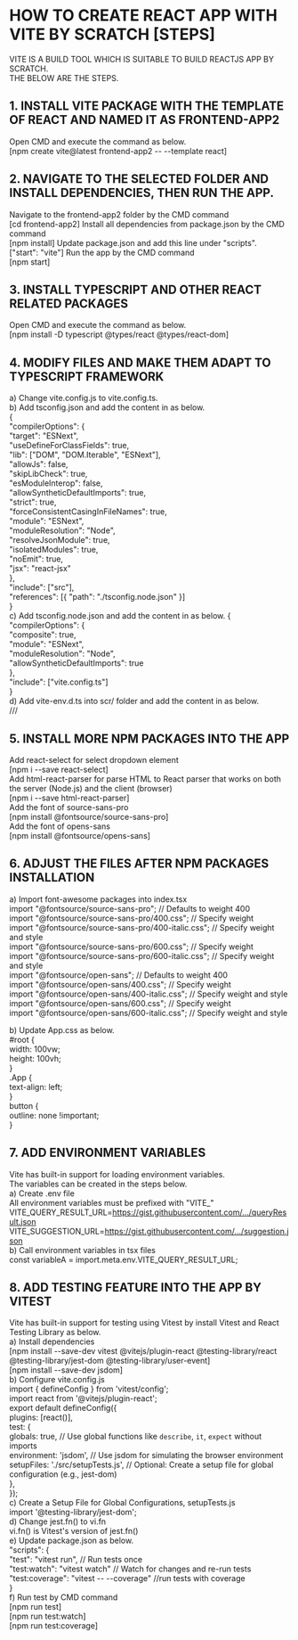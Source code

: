 # HOW TO CREATE REACT APP WITH VITE BY SCRATCH [STEPS]

VITE IS A BUILD TOOL WHICH IS SUITABLE TO BUILD REACTJS APP BY SCRATCH.  
THE BELOW ARE THE STEPS.

## 1. INSTALL VITE PACKAGE WITH THE TEMPLATE OF REACT AND NAMED IT AS FRONTEND-APP2

Open CMD and execute the command as below.  
[npm create vite@latest frontend-app2 -- --template react]

## 2. NAVIGATE TO THE SELECTED FOLDER AND INSTALL DEPENDENCIES, THEN RUN THE APP.

Navigate to the frontend-app2 folder by the CMD command  
[cd frontend-app2]
Install all dependencies from package.json by the CMD command  
[npm install]
Update package.json and add this line under "scripts".  
["start": "vite"]
Run the app by the CMD command  
[npm start]

## 3. INSTALL TYPESCRIPT AND OTHER REACT RELATED PACKAGES

Open CMD and execute the command as below.  
[npm install -D typescript @types/react @types/react-dom]

## 4. MODIFY FILES AND MAKE THEM ADAPT TO TYPESCRIPT FRAMEWORK

a) Change vite.config.js to vite.config.ts.  
b) Add tsconfig.json and add the content in as below.  
{  
"compilerOptions": {  
"target": "ESNext",  
"useDefineForClassFields": true,  
"lib": ["DOM", "DOM.Iterable", "ESNext"],  
"allowJs": false,  
"skipLibCheck": true,  
"esModuleInterop": false,  
"allowSyntheticDefaultImports": true,  
"strict": true,  
"forceConsistentCasingInFileNames": true,  
"module": "ESNext",  
"moduleResolution": "Node",  
"resolveJsonModule": true,  
"isolatedModules": true,  
"noEmit": true,  
"jsx": "react-jsx"  
},  
"include": ["src"],  
"references": [{ "path": "./tsconfig.node.json" }]  
}  
c) Add tsconfig.node.json and add the content in as below.
{  
"compilerOptions": {  
"composite": true,  
"module": "ESNext",  
"moduleResolution": "Node",  
"allowSyntheticDefaultImports": true  
},  
"include": ["vite.config.ts"]  
}  
d) Add vite-env.d.ts into scr/ folder and add the content in as below.  
/// <reference types="vite/client" />

## 5. INSTALL MORE NPM PACKAGES INTO THE APP

Add react-select for select dropdown element  
[npm i --save react-select]  
Add html-react-parser for parse HTML to React parser that works on both the server (Node.js) and the client (browser)  
[npm i --save html-react-parser]  
Add the font of source-sans-pro  
[npm install @fontsource/source-sans-pro]  
Add the font of opens-sans  
[npm install @fontsource/opens-sans]

## 6. ADJUST THE FILES AFTER NPM PACKAGES INSTALLATION

a) Import font-awesome packages into index.tsx  
import "@fontsource/source-sans-pro"; // Defaults to weight 400  
import "@fontsource/source-sans-pro/400.css"; // Specify weight  
import "@fontsource/source-sans-pro/400-italic.css"; // Specify weight and style  
import "@fontsource/source-sans-pro/600.css"; // Specify weight  
import "@fontsource/source-sans-pro/600-italic.css"; // Specify weight and style  
import "@fontsource/open-sans"; // Defaults to weight 400  
import "@fontsource/open-sans/400.css"; // Specify weight  
import "@fontsource/open-sans/400-italic.css"; // Specify weight and style  
import "@fontsource/open-sans/600.css"; // Specify weight  
import "@fontsource/open-sans/600-italic.css"; // Specify weight and style

b) Update App.css as below.  
#root {  
width: 100vw;  
height: 100vh;  
}  
.App {  
text-align: left;  
}  
button {  
outline: none !important;  
}

## 7. ADD ENVIRONMENT VARIABLES

Vite has built-in support for loading environment variables.  
The variables can be created in the steps below.  
a) Create .env file  
All environment variables must be prefixed with "VITE\_"  
VITE_QUERY_RESULT_URL=https://gist.githubusercontent.com/.../queryResult.json  
VITE_SUGGESTION_URL=https://gist.githubusercontent.com/.../suggestion.json  
b) Call environment variables in tsx files  
const variableA = import.meta.env.VITE_QUERY_RESULT_URL;

## 8. ADD TESTING FEATURE INTO THE APP BY VITEST

Vite has built-in support for testing using Vitest by install Vitest and React Testing Library as below.  
a) Install dependencies  
[npm install --save-dev vitest @vitejs/plugin-react @testing-library/react @testing-library/jest-dom @testing-library/user-event]  
[npm install --save-dev jsdom]  
b) Configure vite.config.js  
import { defineConfig } from 'vitest/config';  
import react from '@vitejs/plugin-react';  
export default defineConfig({  
plugins: [react()],  
test: {  
globals: true, // Use global functions like `describe`, `it`, `expect` without imports  
environment: 'jsdom', // Use jsdom for simulating the browser environment  
setupFiles: './src/setupTests.js', // Optional: Create a setup file for global configuration (e.g., jest-dom)  
},  
});  
c) Create a Setup File for Global Configurations, setupTests.js  
import '@testing-library/jest-dom';  
d) Change jest.fn() to vi.fn  
vi.fn() is Vitest's version of jest.fn()  
e) Update package.json as below.  
"scripts": {  
"test": "vitest run", // Run tests once  
"test:watch": "vitest watch" // Watch for changes and re-run tests  
"test:coverage": "vitest -- --coverage" //run tests with coverage  
}  
f) Run test by CMD command  
[npm run test]  
[npm run test:watch]  
[npm run test:coverage]
